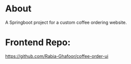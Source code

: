 # About
A Springboot project for a custom coffee ordering website.

# Frontend Repo:
https://github.com/Rabia-Ghafoor/coffee-order-ui
